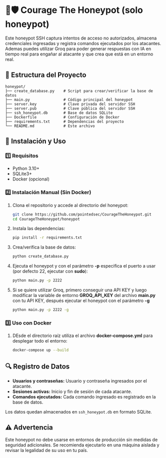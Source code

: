 # 🐶🛡️ Courage The Honeypot (solo honeypot)

Este honeypot SSH captura intentos de acceso no autorizados, almacena credenciales ingresadas y registra comandos ejecutados por los atacantes. Ademas puedes utilizar Groq para poder generar respuestas con IA en tiempo real para engañar al atacante y que crea que está en un entorno real.

## 📂 Estructura del Proyecto

```
honeypot/
├── create_database.py    # Script para crear/verificar la base de datos
├── main.py               # Código principal del honeypot
├── server.key            # Clave privada del servidor SSH
├── server.pub            # Clave pública del servidor SSH
├── ssh_honeypot.db       # Base de datos SQLite
├── Dockerfile            # Configuración de Docker
├── requirements.txt      # Dependencias del proyecto
└── README.md             # Este archivo
```

## 🚀 Instalación y Uso 

### 1️⃣ Requisitos

- Python 3.10+
- SQLite3+
- Docker (opcional)

### 2️⃣ Instalación Manual (Sin Docker)

1. Clona el repositorio y accede al directorio del honeypot:

   ```bash
   git clone https://github.com/pointedsec/CourageTheHoneypot.git
   cd CourageTheHoneypot/honeypot
   ```

2. Instala las dependencias:

   ```bash
   pip install -r requirements.txt
   ```

3. Crea/verifica la base de datos:

   ```bash
   python create_database.py
   ```

4. Ejecuta el honeypot y con el parámetro **-p** especifica el puerto a usar (por defecto 22, ejecutar con **sudo**):

   ```bash
   python main.py -p 2222
   ```

5. Si se quiere utilizar Groq, primero conseguir una API KEY y luego modificar la variable de entorno **GROQ_API_KEY** del archivo **main.py** con tu API KEY, después ejecutar el honeypot con el parámetro **-g**
    ```bash
    python main.py -p 2222 -g
   ```

### 3️⃣ Uso con Docker

1. DEsde el directorio raíz utiliza el archivo **docker-compose.yml** para desplegar todo el entorno:

   ```bash
   docker-compose up --build
   ```

## 🔍 Registro de Datos

- **Usuarios y contraseñas:** Usuario y contraseña ingresados por el atacante.
- **Sesiones activas:** Inicio y fin de sesión de cada atacante.
- **Comandos ejecutados:** Cada comando ingresado es registrado en la base de datos.

Los datos quedan almacenados en `ssh_honeypot.db` en formato SQLite.

## ⚠️ Advertencia

Este honeypot no debe usarse en entornos de producción sin medidas de seguridad adicionales. Se recomienda ejecutarlo en una máquina aislada y revisar la legalidad de su uso en tu país.